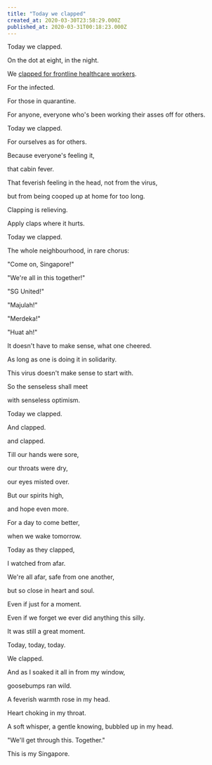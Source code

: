 ```yaml
---
title: "Today we clapped"
created_at: 2020-03-30T23:58:29.000Z
published_at: 2020-03-31T00:18:23.000Z
---
```

Today we clapped. 

On the dot at eight, in the night.

We [clapped for frontline healthcare workers](https://www.youtube.com/watch?v=6Tb_uQuJ_GU).

For the infected.

For those in quarantine.

For anyone, everyone who's been working their asses off for others.

  

Today we clapped. 

For ourselves as for others.

Because everyone's feeling it,

that cabin fever. 

That feverish feeling in the head, not from the virus,

but from being cooped up at home for too long.

Clapping is relieving.

Apply claps where it hurts.

  

Today we clapped.

The whole neighbourhood, in rare chorus: 

"Come on, Singapore!"

"We're all in this together!"

"SG United!"

"Majulah!"

"Merdeka!"

"Huat ah!"

It doesn't have to make sense, what one cheered.

As long as one is doing it in solidarity. 

This virus doesn't make sense to start with.

So the senseless shall meet

with senseless optimism.

  

Today we clapped.

And clapped.

and clapped.

Till our hands were sore, 

our throats were dry,

our eyes misted over.

But our spirits high, 

and hope even more.

For a day to come better, 

when we wake tomorrow.

  

Today as they clapped,

I watched from afar.

We're all afar, safe from one another,

but so close in heart and soul.

Even if just for a moment.

Even if we forget we ever did anything this silly.

It was still a great moment.

  

Today, today, today.

We clapped.

And as I soaked it all in from my window,

goosebumps ran wild. 

A feverish warmth rose in my head.

Heart choking in my throat.

A soft whisper, a gentle knowing, bubbled up in my head.

"We'll get through this. Together."

  

This is my Singapore.
